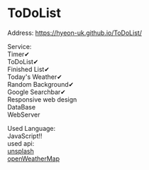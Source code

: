 # ToDoList


Address: https://hyeon-uk.github.io/ToDoList/    
   
Service:   
Timer✔   
ToDoList✔   
Finished List✔   
Today's Weather✔   
Random Background✔   
Google Searchbar✔     
Responsive web design   
DataBase   
WebServer
   
Used Language:     
JavaScript!!    
used api:   
[unsplash](https://unsplash.com/)   
[openWeatherMap](https://openweathermap.org/)   
